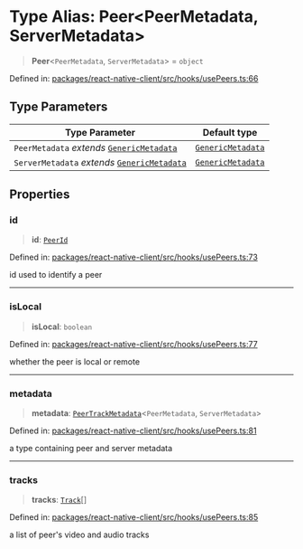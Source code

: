 # Type Alias: Peer\<PeerMetadata, ServerMetadata\>

> **Peer**\<`PeerMetadata`, `ServerMetadata`\> = `object`

Defined in: [packages/react-native-client/src/hooks/usePeers.ts:66](https://github.com/fishjam-cloud/mobile-client-sdk/blob/a60616b68cd043388665165d49f98ce759f80517/packages/react-native-client/src/hooks/usePeers.ts#L66)

## Type Parameters

| Type Parameter | Default type |
| ------ | ------ |
| `PeerMetadata` *extends* [`GenericMetadata`](GenericMetadata.md) | [`GenericMetadata`](GenericMetadata.md) |
| `ServerMetadata` *extends* [`GenericMetadata`](GenericMetadata.md) | [`GenericMetadata`](GenericMetadata.md) |

## Properties

### id

> **id**: [`PeerId`](PeerId.md)

Defined in: [packages/react-native-client/src/hooks/usePeers.ts:73](https://github.com/fishjam-cloud/mobile-client-sdk/blob/a60616b68cd043388665165d49f98ce759f80517/packages/react-native-client/src/hooks/usePeers.ts#L73)

id used to identify a peer

***

### isLocal

> **isLocal**: `boolean`

Defined in: [packages/react-native-client/src/hooks/usePeers.ts:77](https://github.com/fishjam-cloud/mobile-client-sdk/blob/a60616b68cd043388665165d49f98ce759f80517/packages/react-native-client/src/hooks/usePeers.ts#L77)

whether the peer is local or remote

***

### metadata

> **metadata**: [`PeerTrackMetadata`](PeerTrackMetadata.md)\<`PeerMetadata`, `ServerMetadata`\>

Defined in: [packages/react-native-client/src/hooks/usePeers.ts:81](https://github.com/fishjam-cloud/mobile-client-sdk/blob/a60616b68cd043388665165d49f98ce759f80517/packages/react-native-client/src/hooks/usePeers.ts#L81)

a type containing peer and server metadata

***

### tracks

> **tracks**: [`Track`](Track.md)[]

Defined in: [packages/react-native-client/src/hooks/usePeers.ts:85](https://github.com/fishjam-cloud/mobile-client-sdk/blob/a60616b68cd043388665165d49f98ce759f80517/packages/react-native-client/src/hooks/usePeers.ts#L85)

a list of peer's video and audio tracks
